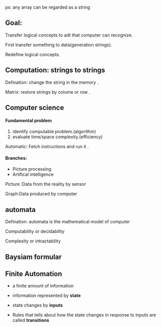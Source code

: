 ps: any array can be regarded as a string

## Goal:

Transfer logical concepts to adt that computer can recognize. 

First transfer something to data(generation strings).

Redefine logical concepts.

## Computation: strings to strings

Defination: change the string in the memory .

Matrix: restore strings by colume or row .

## Computer science 

#### Fundamental problem 

1. identify computable problem.(algorithm)
2. evaluate time/space complexity.(efficiency)

Automatic: Fetch instructions and run it .

#### Branches: 

* Picture processing 
* Artifical intelligence 



Picture :Data from the reality by sensor

Graph:Data produced by computer

## automata

Defination: automata is the mathematical model of computer

Computability or decidability

Complexity or intractability

## Baysiam formular

## Finite Automation

* a finite amount of information

*  information represented by **state** 

* state changes by **inputs**

* Rules that tells about how the state changes in response to inputs are called **transitions**


